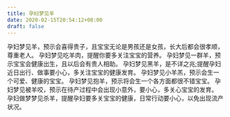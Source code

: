 ```yaml
---
title: 孕妇梦见羊
date: 2020-02-15T20:54:12+08:00
draft: false
---
```


孕妇梦见羊，预示会喜得贵子，且宝宝无论是男孩还是女孩，长大后都会很孝顺，尊重老人。
孕妇梦见吃羊肉，提醒你要多关注宝宝的营养。
孕妇梦见一群羊，预示宝宝会健康出生，且以后会有贵人相助。
孕妇梦见黑羊，是不详之兆;提醒孕妇近日出行、做事要小心，多关注宝宝的健康发育。
孕妇梦见小羊羔，预示会生一个可爱、健康的宝宝。
孕妇梦见抱羊，预示将会生一个各方面都很不错宝宝。
孕妇梦见被羊咬，预示在待产过程中会出现小意外，要小心，多关心宝宝的发育。
孕妇做梦梦见杀羊，提醒孕妇要多关宝宝的健康，日常行动要小心，以免出现流产状况。